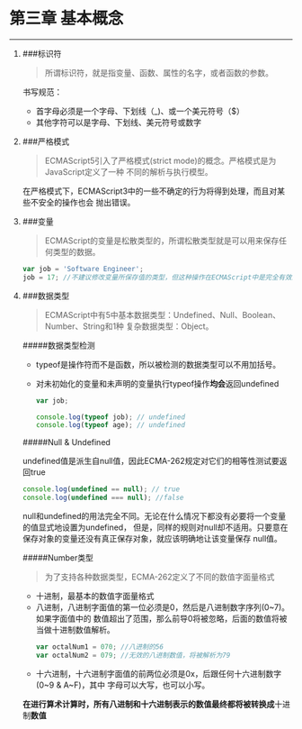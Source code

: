 # 第三章 基本概念
---

1. ###标识符
    >所谓标识符，就是指变量、函数、属性的名字，或者函数的参数。
    
    书写规范：
    - 首字母必须是一个字母、下划线（_)、或一个美元符号（$）
    - 其他字符可以是字母、下划线、美元符号或数字
    
2. ###严格模式
    >ECMAScript5引入了严格模式(strict mode)的概念。严格模式是为JavaScript定义了一种
    不同的解析与执行模型。
    
    在严格模式下，ECMAScript3中的一些不确定的行为将得到处理，而且对某些不安全的操作也会
    抛出错误。
    
3. ###变量
    >ECMAScript的变量是松散类型的，所谓松散类型就是可以用来保存任何类型的数据。
    
    ```javascript
    var job = 'Software Engineer';
    job = 17; //不建议修改变量所保存值的类型，但这种操作在ECMAScript中是完全有效的
    ```    
4. ###数据类型
    >ECMAScript中有5中基本数据类型：Undefined、Null、Boolean、Number、String和1种
    复杂数据类型：Object。
    
    #####数据类型检测
    
    - typeof是操作符而不是函数，所以被检测的数据类型可以不用加括号。
    
    - 对未初始化的变量和未声明的变量执行typeof操作**均会**返回undefined
    
       ```javascript
       var job;
       
       console.log(typeof job); // undefined
       console.log(typeof age); // undefined
       ```
        
    #####Null & Undefined
                
    undefined值是派生自null值，因此ECMA-262规定对它们的相等性测试要返回true

    ```javascript
    console.log(undefined == null); // true
    console.log(undefined === null); //false
    ```                    
    
    null和undefined的用法完全不同。无论在什么情况下都没有必要将一个变量的值显式地设置为undefined，
    但是，同样的规则对null却不适用。只要意在保存对象的变量还没有真正保存对象，就应该明确地让该变量保存
    null值。
    
    #####Number类型
    
    >为了支持各种数据类型，ECMA-262定义了不同的数值字面量格式
    
    - 十进制，最基本的数值字面量格式
    - 八进制，八进制字面值的第一位必须是0，然后是八进制数字序列(0~7)。如果字面值中的
    数值超出了范围，那么前导0将被忽略，后面的数值将被当做十进制数值解析。
        ```javascript
        var octalNum1 = 070; //八进制的56
        var octalNum2 = 079; //无效的八进制数值，将被解析为79
        ```    
    - 十六进制，十六进制字面值的前两位必须是0x，后跟任何十六进制数字(0~9 & A~F)，其中
      字母可以大写，也可以小写。
      
    **在进行算术计算时，所有八进制和十六进制表示的数值最终都将被转换成**十进制**数值**
